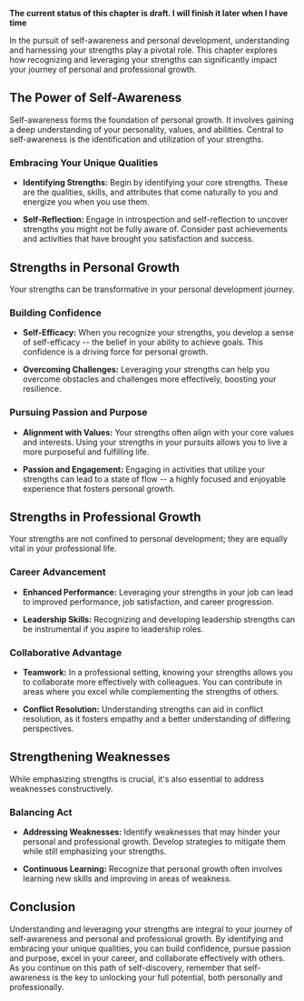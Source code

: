 **The current status of this chapter is draft. I will finish it later when I have time**

In the pursuit of self-awareness and personal development, understanding and harnessing your strengths play a pivotal role. This chapter explores how recognizing and leveraging your strengths can significantly impact your journey of personal and professional growth.

The Power of Self-Awareness
---------------------------

Self-awareness forms the foundation of personal growth. It involves gaining a deep understanding of your personality, values, and abilities. Central to self-awareness is the identification and utilization of your strengths.

### Embracing Your Unique Qualities

* **Identifying Strengths:** Begin by identifying your core strengths. These are the qualities, skills, and attributes that come naturally to you and energize you when you use them.

* **Self-Reflection:** Engage in introspection and self-reflection to uncover strengths you might not be fully aware of. Consider past achievements and activities that have brought you satisfaction and success.

Strengths in Personal Growth
----------------------------

Your strengths can be transformative in your personal development journey.

### Building Confidence

* **Self-Efficacy:** When you recognize your strengths, you develop a sense of self-efficacy -- the belief in your ability to achieve goals. This confidence is a driving force for personal growth.

* **Overcoming Challenges:** Leveraging your strengths can help you overcome obstacles and challenges more effectively, boosting your resilience.

### Pursuing Passion and Purpose

* **Alignment with Values:** Your strengths often align with your core values and interests. Using your strengths in your pursuits allows you to live a more purposeful and fulfilling life.

* **Passion and Engagement:** Engaging in activities that utilize your strengths can lead to a state of flow -- a highly focused and enjoyable experience that fosters personal growth.

Strengths in Professional Growth
--------------------------------

Your strengths are not confined to personal development; they are equally vital in your professional life.

### Career Advancement

* **Enhanced Performance:** Leveraging your strengths in your job can lead to improved performance, job satisfaction, and career progression.

* **Leadership Skills:** Recognizing and developing leadership strengths can be instrumental if you aspire to leadership roles.

### Collaborative Advantage

* **Teamwork:** In a professional setting, knowing your strengths allows you to collaborate more effectively with colleagues. You can contribute in areas where you excel while complementing the strengths of others.

* **Conflict Resolution:** Understanding strengths can aid in conflict resolution, as it fosters empathy and a better understanding of differing perspectives.

Strengthening Weaknesses
------------------------

While emphasizing strengths is crucial, it's also essential to address weaknesses constructively.

### Balancing Act

* **Addressing Weaknesses:** Identify weaknesses that may hinder your personal and professional growth. Develop strategies to mitigate them while still emphasizing your strengths.

* **Continuous Learning:** Recognize that personal growth often involves learning new skills and improving in areas of weakness.

Conclusion
----------

Understanding and leveraging your strengths are integral to your journey of self-awareness and personal and professional growth. By identifying and embracing your unique qualities, you can build confidence, pursue passion and purpose, excel in your career, and collaborate effectively with others. As you continue on this path of self-discovery, remember that self-awareness is the key to unlocking your full potential, both personally and professionally.
